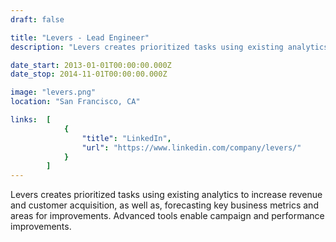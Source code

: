 ```yaml
---
draft: false

title: "Levers - Lead Engineer"
description: "Levers creates prioritized tasks using existing analytics to increase revenue and customer acquisition, as well as, forecasting key business metrics and areas for improvements. Advanced tools enable campaign and performance improvements."

date_start: 2013-01-01T00:00:00.000Z
date_stop: 2014-11-01T00:00:00.000Z

image: "levers.png"
location: "San Francisco, CA"

links:  [
            {
                "title": "LinkedIn",
                "url": "https://www.linkedin.com/company/levers/"
            }
        ]
---
```


Levers creates prioritized tasks using existing analytics to increase revenue and customer acquisition, as well as, forecasting key business metrics and areas for improvements. Advanced tools enable campaign and performance improvements.